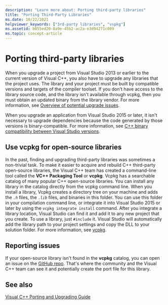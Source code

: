 ```yaml
---
description: "Learn more about: Porting third-party libraries"
title: "Porting Third-Party Libraries"
ms.date: 10/22/2021
helpviewer_keywords: ["3rd-party libraries", "vspkg"]
ms.assetid: b055ed20-8a9e-45b2-ac2a-e3d94271c009
ms.topic: concept-article
---
```

# Porting third-party libraries

When you upgrade a project from Visual Studio 2013 or earlier to the current version of Visual C++, you also have to upgrade any libraries that the project uses. The library and your project must be built by compatible versions and targets of the compiler toolset. If you don't have access to the library source code, and the library isn't available through vcpkg, then you must obtain an updated binary from the library vendor. For more information, see [Overview of potential upgrade issues](overview-of-potential-upgrade-issues-visual-cpp.md).

When you upgrade an application from Visual Studio 2015 or later, it isn't necessary to upgrade dependencies because the code generated by those versions is binary-compatible. For more information, see [C++ binary compatibility between Visual Studio versions](binary-compat-2015-2017.md).

## Use vcpkg for open-source libraries

In the past, finding and upgrading third-party libraries was sometimes a non-trivial task. To make it easier to acquire and rebuild C++ third-party open-source libraries, the Visual C++ team has created a command-line tool called the **VC++ Packaging Tool** or **vcpkg**. Vcpkg has a searchable catalog of many popular C++ open-source libraries. You can install any library in the catalog directly from the vcpkg command line. When you install a library, Vcpkg creates a directory tree on your machine and adds the *`.h`* files, the *`.lib`* files, and binaries in this folder. You can use this folder in your compilation command line, or integrate it into Visual Studio 2015 or later by using the `vcpkg integrate install` command. After you integrate a library location, Visual Studio can find it and add it to any new project that you create. To use a library, just `#include` it. Visual Studio will automatically add the library path to your project settings and copy the DLL to your solution folder. For more information, see [vcpkg](/vcpkg/).

## Reporting issues

If your open-source library isn't found in the **vcpkg** catalog, you can open an issue on the [GitHub repo](https://github.com/Microsoft/vcpkg/issues). That's where the community and the Visual C++ team can see it and potentially create the port file for this library.

## See also

[Visual C++ Porting and Upgrading Guide](visual-cpp-porting-and-upgrading-guide.md)
